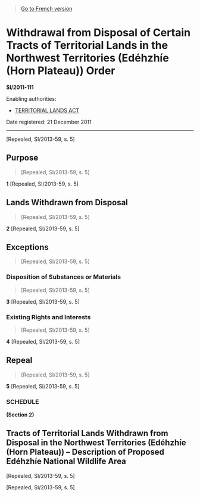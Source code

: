 > [Go to French version](/fr/Règlements/Textes%20réglementaires/2011/111.md)

# Withdrawal from Disposal of Certain Tracts of Territorial Lands in the Northwest Territories (Edéhzhíe (Horn Plateau)) Order

**SI/2011-111**

Enabling authorities: 
- [TERRITORIAL LANDS ACT](/en/Acts/Revised%20Statutes%20of%20Canada/T/T-7.md)

Date registered: 21 December 2011

----------


[Repealed, SI/2013-59, s. 5]



## Purpose
> [Repealed, SI/2013-59, s. 5]



**1** [Repealed, SI/2013-59, s. 5]




## Lands Withdrawn from Disposal
> [Repealed, SI/2013-59, s. 5]



**2** [Repealed, SI/2013-59, s. 5]




## Exceptions
> [Repealed, SI/2013-59, s. 5]




### Disposition of Substances or Materials
> [Repealed, SI/2013-59, s. 5]



**3** [Repealed, SI/2013-59, s. 5]




### Existing Rights and Interests
> [Repealed, SI/2013-59, s. 5]



**4** [Repealed, SI/2013-59, s. 5]




## Repeal
> [Repealed, SI/2013-59, s. 5]



**5** [Repealed, SI/2013-59, s. 5]




### **SCHEDULE** 
**(Section 2)**
## Tracts of Territorial Lands Withdrawn from Disposal in the Northwest Territories (Edéhzhíe (Horn Plateau)) – Description of Proposed Edéhzhíe National Wildlife Area
[Repealed, SI/2013-59, s. 5]


[Repealed, SI/2013-59, s. 5]


